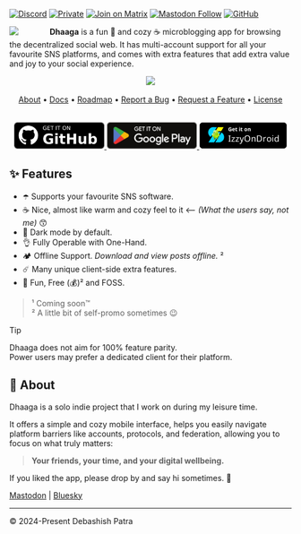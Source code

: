 <!-- SOCIALS -->
[![Discord](https://img.shields.io/discord/1131212086446391430?logo=discord&style=flat&label=Chat)](https://discord.gg/kMp5JA9jwD)
[![Private](https://img.shields.io/badge/Signal-3A76F0?logo=signal&logoColor=fff&label=suvam.451)](https://signal.me/#eu/UiddwbjrYcUg1qojr5MowSwCEYK_kVW9HyK07tgmGy1hYTh4rr5L7IZ7wb0xqChV)
[![Join on Matrix](https://img.shields.io/badge/chat-matrix-blue?logo=matrix&style=flat&label=Alt%20DM)](https://matrix.to/@suvam:matrix.org#/@suvam:matrix.org)
[![Mastodon Follow](https://img.shields.io/mastodon/follow/112440258358145826?label=Add%20Me)](https://mastodon.social/@suvam)
[![GitHub](https://img.shields.io/github/followers/suvam0451?label=Add%20Me)](https://github.com/suvam0451?tab=followers)
<!-- SOCIALS -->

<img width="64"
src="https://github.com/user-attachments/assets/1718fef2-f10a-4a72-b7cb-819e85d56143"
align="left"
style="margin-right:8px"/>

**Dhaaga** is a fun 🥳 and cozy ☕ microblogging app for 
browsing the decentralized social web. 
It has multi-account support for all your favourite SNS platforms,
and comes with extra features that add extra value and joy to your social 
experience.

<div align="center">
  <img width="720px"  src="https://repository-images.githubusercontent.com/664825261/58e60a61-2d3b-4275-89bc-c180adb58a7d" style="top:80px"/>
</div>

<p align="center">
  <a href="https://dhaaga.app/docs/about">About</a> •
  <a href="https://dhaaga.app/docs">Docs</a> •
  <a href="https://dhaaga.app/docs/roadmap">Roadmap</a> •
  <a href="https://github.com/suvam0451/dhaaga/issues/new?assignees=&labels=bug&projects=&template=bug_report.yml">Report a Bug</a> •
  <a href="https://github.com/suvam0451/dhaaga/issues/new?assignees=&labels=enhancement&projects=&template=feature_request.yml">Request a Feature</a> •
  <a href="https://dhaaga.app/docs/license">License</a>
</p>


<div align="center" style="margin-top:32px">
  <a href="https://github.com/suvam0451/dhaaga/releases/latest" target="_blank">
    <img src="./.github/badges/github.png" height="48px"/>
  </a>
  <a href="https://play.google.com/store/apps/details?id=io.suvam.dhaaga" target="_blank">    
    <img src="./.github/badges/google_play.svg" height="48px"/>
  </a>
  <a href="https://apt.izzysoft.de/fdroid/index/apk/io.suvam.dhaaga.lite" target="_blank">
    <img src="./.github/badges/izzy_on_droid.png" height="48px"/>
  </a>
</div>

## ✨ Features

- ☂️ Supports your favourite SNS software.
- ☕ Nice, almost like warm and cozy feel to it <-- *(What the users say,
  not me)* 😙
- 🦉 Dark mode by default.
- 👌 Fully Operable with One-Hand.
- 🏕️ Offline Support. *Download and view posts offline.* ²
- ☄️ Many unique client-side extra features.
- 🥳 Fun, Free (💰)² and FOSS.

> ¹ Coming soon™<br/>
> ² A little bit of self-promo sometimes 😉

> [!TIP]
> Dhaaga does not aim for 100% feature parity.<br/>
> Power users may prefer a dedicated client for their platform.

## 💁 About

Dhaaga is a solo indie project that I work on during my leisure time.

It offers a simple and cozy mobile interface, 
helps you easily navigate platform barriers like accounts, 
protocols, and federation, allowing you to focus on what truly matters: 

> **Your friends, your time, and your digital wellbeing.**

If you liked the app, please drop by and say hi sometimes. 🤗

[Mastodon](https://mastodon.social/@suvam) | [Bluesky](https://bsky.app/profile/suvam.io)

---

© 2024-Present Debashish Patra 
